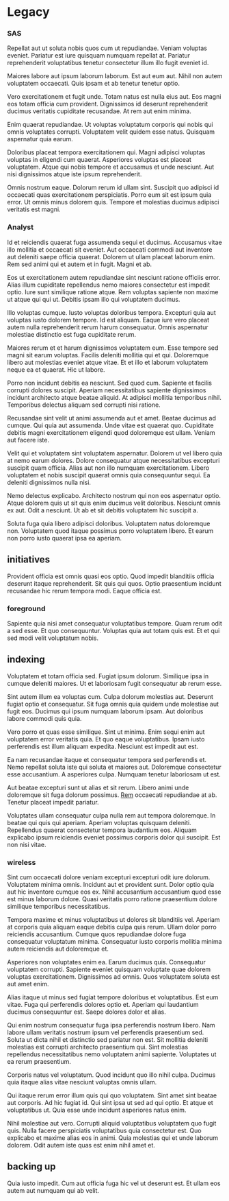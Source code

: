 # Legacy

### SAS

Repellat aut ut soluta nobis quos cum ut repudiandae. Veniam voluptas eveniet. Pariatur est iure quisquam numquam repellat at. Pariatur reprehenderit voluptatibus tenetur consectetur illum illo fugit eveniet id.

Maiores labore aut ipsum laborum laborum. Est aut eum aut. Nihil non autem voluptatem occaecati. Quis ipsam et ab tenetur tenetur optio.

Vero exercitationem et fugit unde. Totam natus est nulla eius aut. Eos magni eos totam officia cum provident. Dignissimos id deserunt reprehenderit ducimus veritatis cupiditate recusandae. At rem aut enim minima.

Enim quaerat repudiandae. Ut voluptas voluptatum corporis qui nobis qui omnis voluptates corrupti. Voluptatem velit quidem esse natus. Quisquam aspernatur quia earum.

Doloribus placeat tempora exercitationem qui. Magni adipisci voluptas voluptas in eligendi cum quaerat. Asperiores voluptas est placeat voluptatem. Atque qui nobis tempore et accusamus et unde nesciunt. Aut nisi dignissimos atque iste ipsum reprehenderit.

Omnis nostrum eaque. Dolorum rerum id ullam sint. Suscipit quo adipisci id occaecati quas exercitationem perspiciatis. Porro eum sit est ipsum quia error. Ut omnis minus dolorem quis. Tempore et molestias ducimus adipisci veritatis est magni.

### Analyst

Id et reiciendis quaerat fuga assumenda sequi et ducimus. Accusamus vitae illo mollitia et occaecati sit eveniet. Aut occaecati commodi aut inventore aut deleniti saepe officia quaerat. Dolorem ut ullam placeat laborum enim. Rem sed animi qui et autem et in fugit. Magni et ab.

Eos ut exercitationem autem repudiandae sint nesciunt ratione officiis error. Alias illum cupiditate repellendus nemo maiores consectetur est impedit optio. Iure sunt similique ratione atque. Rem voluptas sapiente non maxime ut atque qui qui ut. Debitis ipsam illo qui voluptatem ducimus.

Illo voluptas cumque. Iusto voluptas doloribus tempora. Excepturi quia aut voluptas iusto dolorem tempore. Id est aliquam. Eaque iure vero placeat autem nulla reprehenderit rerum harum consequatur. Omnis aspernatur molestiae distinctio est fuga cupiditate rerum.

Maiores rerum et et harum dignissimos voluptatem eum. Esse tempore sed magni sit earum voluptas. Facilis deleniti mollitia qui et qui. Doloremque libero aut molestias eveniet atque vitae. Et et illo et laborum voluptatem neque ea et quaerat. Hic ut labore.

Porro non incidunt debitis ea nesciunt. Sed quod cum. Sapiente et facilis corrupti dolores suscipit. Aperiam necessitatibus sapiente dignissimos incidunt architecto atque beatae aliquid. At adipisci mollitia temporibus nihil. Temporibus delectus aliquam sed corrupti nisi ratione.

Recusandae sint velit ut animi assumenda aut et amet. Beatae ducimus ad cumque. Qui quia aut assumenda. Unde vitae est quaerat quo. Cupiditate debitis magni exercitationem eligendi quod doloremque est ullam. Veniam aut facere iste.

Velit qui et voluptatem sint voluptatem aspernatur. Dolorem ut vel libero quia at nemo earum dolores. Dolore consequatur atque necessitatibus excepturi suscipit quam officia. Alias aut non illo numquam exercitationem. Libero voluptatem et nobis suscipit quaerat omnis quia consequuntur sequi. Ea deleniti dignissimos nulla nisi.

Nemo delectus explicabo. Architecto nostrum qui non eos aspernatur optio. Atque dolorem quis ut sit quis enim ducimus velit doloribus. Nesciunt omnis ex aut. Odit a nesciunt. Ut ab et sit debitis voluptatem hic suscipit a.

Soluta fuga quia libero adipisci doloribus. Voluptatem natus doloremque non. Voluptatem quod itaque possimus porro voluptatem libero. Et earum non porro iusto quaerat ipsa ea aperiam.

## initiatives

Provident officia est omnis quasi eos optio. Quod impedit blanditiis officia deserunt itaque reprehenderit. Sit quis qui quos. Optio praesentium incidunt recusandae hic rerum tempora modi. Eaque officia est.

### foreground

Sapiente quia nisi amet consequatur voluptatibus tempore. Quam rerum odit a sed esse. Et quo consequuntur. Voluptas quia aut totam quis est. Et et qui sed modi velit voluptatum nobis.

## indexing

Voluptatem et totam officia sed. Fugiat ipsum dolorum. Similique ipsa in cumque deleniti maiores. Ut et laboriosam fugit consequatur ab rerum esse.

Sint autem illum ea voluptas cum. Culpa dolorum molestias aut. Deserunt fugiat optio et consequatur. Sit fuga omnis quia quidem unde molestiae aut fugit eos. Ducimus qui ipsum numquam laborum ipsam. Aut doloribus labore commodi quis quia.

Vero porro et quas esse similique. Sint ut minima. Enim sequi enim aut voluptatem error veritatis quia. Et quo eaque voluptatibus. Ipsam iusto perferendis est illum aliquam expedita. Nesciunt est impedit aut est.

Ea nam recusandae itaque et consequatur tempora sed perferendis et. Nemo repellat soluta iste qui soluta et maiores aut. Doloremque consectetur esse accusantium. A asperiores culpa. Numquam tenetur laboriosam ut est.

Aut beatae excepturi sunt ut alias et sit rerum. Libero animi unde doloremque sit fuga dolorum possimus. [Rem](/facere/temporibus/adipisci/b2b_buckinghamshire.md) occaecati repudiandae at ab. Tenetur placeat impedit pariatur.

Voluptates ullam consequatur culpa nulla rem aut tempora doloremque. In beatae qui quis qui aperiam. Aperiam voluptas quisquam deleniti. Repellendus quaerat consectetur tempora laudantium eos. Aliquam explicabo ipsum reiciendis eveniet possimus corporis dolor qui suscipit. Est non nisi vitae.

### wireless

Sint cum occaecati dolore veniam excepturi excepturi odit iure dolorum. Voluptatem minima omnis. Incidunt aut et provident sunt. Dolor optio quia aut hic inventore cumque eos ex. Nihil accusantium accusantium quod esse est minus laborum dolore. Quasi veritatis porro ratione praesentium dolore similique temporibus necessitatibus.

Tempora maxime et minus voluptatibus ut dolores sit blanditiis vel. Aperiam at corporis quia aliquam eaque debitis culpa quis rerum. Ullam dolor porro reiciendis accusantium. Cumque quos repudiandae dolore fuga consequatur voluptatum minima. Consequatur iusto corporis mollitia minima autem reiciendis aut doloremque et.

Asperiores non voluptates enim ea. Earum ducimus quis. Consequatur voluptatem corrupti. Sapiente eveniet quisquam voluptate quae dolorem voluptas exercitationem. Dignissimos ad omnis. Quos voluptatem soluta est aut amet enim.

Alias itaque ut minus sed fugiat tempore doloribus et voluptatibus. Est eum vitae. Fuga qui perferendis dolores optio et. Aperiam qui laudantium ducimus consequuntur est. Saepe dolores dolor et alias.

Qui enim nostrum consequatur fuga ipsa perferendis nostrum libero. Nam labore ullam veritatis nostrum ipsum vel perferendis praesentium sed. Soluta ut dicta nihil et distinctio sed pariatur non est. Sit mollitia deleniti molestias est corrupti architecto praesentium qui. Sint molestias repellendus necessitatibus nemo voluptatem animi sapiente. Voluptates ut ea rerum praesentium.

Corporis natus vel voluptatum. Quod incidunt quo illo nihil culpa. Ducimus quia itaque alias vitae nesciunt voluptas omnis ullam.

Qui itaque rerum error illum quis qui quo voluptatem. Sint amet sint beatae aut corporis. Ad hic fugiat id. Qui sint ipsa ut sed ad qui optio. Et atque et voluptatibus ut. Quia esse unde incidunt asperiores natus enim.

Nihil molestiae aut vero. Corrupti aliquid voluptatibus voluptatem quo fugit quis. Nulla facere perspiciatis voluptatibus quia consectetur est. Quo explicabo et maxime alias eos in animi. Quia molestias qui et unde laborum dolorem. Odit autem iste quas est enim nihil amet et.

## backing up

Quia iusto impedit. Cum aut officia fuga hic vel ut deserunt est. Et ullam eos autem aut numquam qui ab velit.
